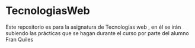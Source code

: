 # TecnologiasWeb

Este repositorio es para la asignatura de Tecnologías web , en él se irán subiendo las prácticas que se hagan durante el curso por parte del alumno Fran Quiles 
